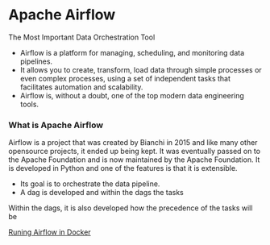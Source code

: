 # Apache Airflow

The Most Important Data Orchestration Tool

- Airflow is a platform for managing, scheduling, and monitoring data pipelines.
- It allows you to create, transform, load data through simple processes or even complex processes, using a set of independent tasks that facilitates automation and scalability.
- Airflow is, without a doubt, one of the top modern data engineering tools.

### What is Apache Airflow

Airflow is a project that was created by Bianchi in 2015 and like many other opensource projects, it ended up being kept.
It was eventually passed on to the Apache Foundation and is now maintained by the Apache Foundation.
It is developed in Python and one of the features is that it is extensible.

- Its goal is to orchestrate the data pipeline.
- A dag is developed and within the dags the tasks

Within the dags, it is also developed how the precedence of the tasks will be

<div> 
<p><a href="https://github.com/JosiTubaroski/Running_Airflow_in_Docker">Runing Airflow in Docker</a></p>
</div> 


 

